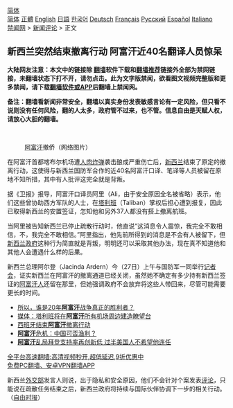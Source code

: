  <!-- 面包屑导航 --> <div class="breadcrumb"><!-- GTranslate: https://gtranslate.io/ -->  <div class="switcher notranslate">  <div class="selected">  <a href="#" onclick="return false;"> 简体</a>  </div>  <div class="option">  <a href="https://www.bannedbook.org" onclick="doGTranslate('zh-CN|zh-CN');jQuery('div.switcher div.selected a').html(jQuery(this).html());return false;" title="简体中文" class="nturl selected"> 简体</a>  <a href="https://www.bannedbook.org/zh-tw/" onclick="doGTranslate('zh-CN|zh-TW');jQuery('div.switcher div.selected a').html(jQuery(this).html());return false;" title="繁體中文" class="nturl"> 正體</a>  <a href="https://www.bannedbook.org/en/" onclick="doGTranslate('zh-CN|en');jQuery('div.switcher div.selected a').html(jQuery(this).html());return false;" title="English" class="nturl"> English</a>  <a href="https://www.bannedbook.org/ja/" onclick="doGTranslate('zh-CN|ja');jQuery('div.switcher div.selected a').html(jQuery(this).html());return false;" title="日本語" class="nturl"> 日語</a>  <a href="https://www.bannedbook.org/ko/" onclick="doGTranslate('zh-CN|ko');jQuery('div.switcher div.selected a').html(jQuery(this).html());return false;" title="한국어" class="nturl"> 한국어</a>  <a href="https://www.bannedbook.org/de/" onclick="doGTranslate('zh-CN|de');jQuery('div.switcher div.selected a').html(jQuery(this).html());return false;" title="Deutsch" class="nturl"> Deutsch</a>  <a href="https://www.bannedbook.org/fr/" onclick="doGTranslate('zh-CN|fr');jQuery('div.switcher div.selected a').html(jQuery(this).html());return false;" title="Français" class="nturl"> Français</a>  <a href="https://www.bannedbook.org/ru/" onclick="doGTranslate('zh-CN|ru');jQuery('div.switcher div.selected a').html(jQuery(this).html());return false;" title="Русский" class="nturl"> Русский</a>  <a href="https://www.bannedbook.org/es/" onclick="doGTranslate('zh-CN|es');jQuery('div.switcher div.selected a').html(jQuery(this).html());return false;" title="Español" class="nturl"> Español</a>  <a href="https://www.bannedbook.org/it/" onclick="doGTranslate('zh-CN|it');jQuery('div.switcher div.selected a').html(jQuery(this).html());return false;" title="Italiano" class="nturl"> Italiano</a>  </div>  </div>      <div class='breadcrumb-sub'><!-- Breadcrumb NavXT 6.3.0 --> <a href="https://www.bannedbook.org/" class="home">禁闻网</a> &gt; <a href="https://www.bannedbook.org/bnews/comments/" class="category">新闻评论</a> &gt; 正文</div></div><h2>新西兰突然结束撤离行动 阿富汗近40名翻译人员惊呆</h2> <p class="notice"><b>大陆网友注意：本文中的链接除 <a href="https://github.com/bannedbook/fanqiang" >翻墙</a>软件下载和<a href="https://github.com/killgcd/justmysocks/blob/master/README.md">翻墙推荐</a>链接外全部为禁网链接，未翻墙状态下打不开，请勿点击。此为文字版禁闻，欲看图文视频完整版和更多禁闻，请下载<a href="https://github.com/bannedbook/fanqiang">翻墙软件或APP</a>后翻墙上禁闻网。</p><p>备注：翻墙看新闻非常安全，翻墙以真实身份发表敏感言论有一定风险，但只看不说则没有任何风险，翻的人太多，政府管不过来，也不管。信息自由是天赋人权，请放心大胆的翻墙。</b></p>  <div class="entry"> <br /> <figure><a href="https://i0.wp.com/upload-images-bucket-v64rleca837do.s3.eu-west-1.amazonaws.com/wp-content/uploads/2021/08/24131207/Screen-Shot-2021-08-24-at-11.17.16-pm.png?fit=459%2C406&#038;ssl=1" data-caption="阿富汗撤侨（网络图片）"></a><figcaption class="wp-caption-text"><a href="https://www.bannedbook.org/bnews/tag/%e9%98%bf%e5%af%8c%e6%b1%97/" class="st_tag internal_tag" rel="tag" title="标签 阿富汗 下的日志">阿富汗</a>撤侨（网络图片）</figcaption></figure> <p>在阿富汗首都喀布尔机场遭<a href="https://www.bannedbook.org/bnews/tag/%E4%BA%BA%E8%82%89%E7%82%B8%E5%BC%B9/" class="st_tag internal_tag" rel="tag" title="标签 人肉炸弹 下的日志">人肉炸弹</a>袭击酿成严重伤亡后，<a href="https://www.bannedbook.org/bnews/tag/%e6%96%b0%e8%a5%bf%e5%85%b0/" class="st_tag internal_tag" rel="tag" title="标签 新西兰 下的日志">新西兰</a>结束了原定的撤离行动，这使得与新西兰国防军合作的近40名阿富汗口译、笔译等人员被留在原地不知所措，其中有人批评这完全就是背叛。</p> <p>据《卫报》报导，阿富汗口译员阿里（Ali，由于安全原因全名被省略）表示，他们这些曾协助西方军队的人士，在<a href="https://www.bannedbook.org/bnews/tag/%e5%a1%94%e5%88%a9%e7%8f%ad/" class="st_tag internal_tag" rel="tag" title="标签 塔利班 下的日志">塔利班</a>（Taliban）掌权后担心遭到报复，因此已取得新西兰的安置签证，怎知他和另外37人都没有搭上撤离航班。</p>  <p>当阿里被告知新西兰已停止疏散行动时，他直说“这消息令人震惊，我完全不敢相信，不，我完全不敢相信。”阿里指出，他先前所得到的消息是不会有人被留下，但<a href="https://www.bannedbook.org/bnews/tag/%E6%96%B0%E8%A5%BF%E5%85%B0%E6%94%BF%E5%BA%9C/" class="st_tag internal_tag" rel="tag" title="标签 新西兰政府 下的日志">新西兰政府</a>这种行为简直就是背叛，明明还可以采取其他办法，现在真不知道他和其他人会遭遇什么样的后果。</p> <p>新西兰总理阿尔登（Jacinda Ardern）今（27日）上午与国防军一同举行<a href="https://www.bannedbook.org/bnews/tag/%e8%ae%b0%e8%80%85%e4%bc%9a/" class="st_tag internal_tag" rel="tag" title="标签 记者会 下的日志">记者会</a>，证实新西兰在阿富汗的撤离通道已经关闭，虽然她不确定有多少持有新西兰签证的<a href="https://www.bannedbook.org/bnews/tag/%e9%98%bf%e5%af%8c%e6%b1%97%e4%ba%ba/" class="st_tag internal_tag" rel="tag" title="标签 阿富汗人 下的日志">阿富汗人</a>还留在那里，但她强调政府不会放弃将这些人带回来，尽管可能需要更长的时间。</p>  <ul class='op-related-articles' title='相关阅读'> <li><a href='https://www.bannedbook.org/bnews/worldnews/20210827/1614384.html' target='_blank'>所以，谁是20年<b>阿富汗</b>战争真正的胜利者？</a></li> <li><a href='https://www.bannedbook.org/bnews/baitai/20210827/1614380.html' target='_blank'>媒体：塔利班将在<b>阿富汗</b>所有机场周边建造瞭望台</a></li> <li><a href='https://www.bannedbook.org/bnews/baitai/20210827/1614379.html' target='_blank'>西班牙结束<b>阿富汗</b>撤离行动</a></li> <li><a href='https://www.bannedbook.org/bnews/headline/20210827/1614336.html' target='_blank'><b>阿富汗</b>危机：中国可否渔利？</a></li> <li><a href='https://www.bannedbook.org/bnews/cnnews/20210827/1614315.html' target='_blank'><b>阿富汗</b>乱局拜登支持率再创新低 过半美国人不希望他连任</a></li> </ul> <p class="texttj"> <a href="https://github.com/bannedbook/fanqiang/wiki/V2ray%E6%9C%BA%E5%9C%BA" target="_blank">全平台高速翻墙:高清视频秒开,超低延迟,9折优惠中</a><br/> <a href="https://github.com/bannedbook/fanqiang/wiki/%E7%A6%81%E9%97%BB%E7%BD%91%E5%AE%89%E5%8D%93%E7%BF%BB%E5%A2%99%E6%96%B0%E9%97%BBAPP" target="_blank">免费PC翻墙、安卓VPN翻墙APP</a></p><p>新西兰<a href="https://www.bannedbook.org/bnews/tag/%E5%A4%96%E4%BA%A4%E9%83%A8/" class="st_tag internal_tag" rel="tag" title="标签 外交部 下的日志">外交部</a>发言人则说，出于隐私和安全原因，他们不会针对个案发表<span class='wp_keywordlink_affiliate'><a href="https://www.bannedbook.org/bnews/comments/" title="新闻评论" target="_blank">评论</a></span>，只能说在疏散任务结束之后，新西兰政府将持续与国际伙伴协调下一步的相关行动。（<a href="https://www.bannedbook.org/bnews/tag/%e8%87%aa%e7%94%b1%e6%97%b6%e6%8a%a5/" class="st_tag internal_tag" rel="tag" title="标签 自由时报 下的日志">自由时报</a>）</p> <a name='sharetosocial'></a>  <div style="margin-bottom:5px;padding-bottom:5px;clear:both"> <div id="archive-pix-1" class="banner-ads"> <!-- AuctionX Display platform tag START --> <div id="26318x728x90x621x_ADSLOT2" clicktrack="%%CLICK_URL_ESC%%"></div> <!-- AuctionX Display platform tag END --> </div> <div id="archive-pix-2" class="banner-ads"> <!-- AuctionX Display platform tag START --> <div id="26315x300x250x621x_ADSLOT2" clicktrack="%%CLICK_URL_ESC%%"></div> <!-- AuctionX Display platform tag END --> </div> </div>  <div id="archive-pix-1" class="banner-ads"> <!-- AuctionX Display platform tag START --> <div id="26318x728x90x621x_ADSLOT3" clicktrack="%%CLICK_URL_ESC%%"></div> <!-- AuctionX Display platform tag END --> </div> </div><!--END ENTRY--> 